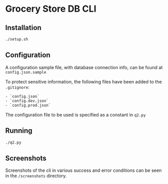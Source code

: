 # Grocery Store DB CLI

## Installation

```sh
./setup.sh
```

## Configuration

A configuration sample file, with database connection info, can be found at `config.json.sample`

To protect sensitive information, the following files have been added to the `.gitignore`:

    - `config.json`
    - `config.dev.json`
    - `config.prod.json`

The configuration file to be used is specified as a constant in `q2.py`

## Running

```sh
./q2.py
```

## Screenshots

Screenshots of the cli in various success and error conditions can be seen in the `/screenshots` directory.
